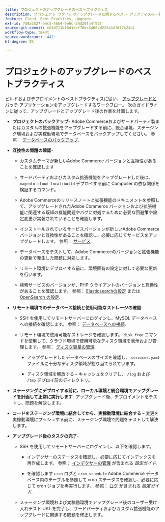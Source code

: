 ```yaml
---
title: プロジェクトのアップグレードのベストプラクティス
description: プロジェクト ファイルのアップグレードに関するベスト プラクティスの一覧を参照してください。
feature: Cloud, Best Practices, Upgrade
exl-id: 7d0a2627-e4c5-46b4-9e6c-24d20fa4f92f
source-git-commit: c61d711b1041ecf76ec6468cd225a34fd77c24b1
workflow-type: tm+mt
source-wordcount: '442'
ht-degree: 0%

---
```


# プロジェクトのアップグレードのベストプラクティス

ビルドおよびデプロイメントのベストプラクティスに従い、 [アップグレードとパッチ](../development/commerce-version.md) アプリケーションをアップグレードするワークフロー。 次のガイドラインに従って、アップグレードとアップグレード後の作業を計画します。

- **プロジェクトのバックアップ**- Adobe Commerceおよびサードパーティ製またはカスタムの拡張機能をアップグレードする前に、統合環境、ステージング環境および実稼動環境でデータベースをバックアップしてください。 参照： [データベースのバックアップ](../development/commerce-version.md#project-backup).

- **互換性の問題の確認**-

   - カスタムテーマが新しいAdobe Commerce バージョンと互換性があることを確認します

   - サードパーティおよびカスタム拡張機能をアップグレードした後は、 `magento-cloud local:build` デプロイする前に Composer の依存関係を検証するコマンド。

   - Adobe Commerceのリリースノートと拡張機能のドキュメントを参照して、アップグレードされたAdobe Commerce バージョンおよび拡張機能に関連する既知の機能問題やバグに対処するために必要な回避策や設定変更が実装されていることを確認します。

   - インストールされているサービスバージョンが新しいAdobe Commerce バージョンと互換性があることを確認し、必要に応じてサービスをアップグレードします。 参照： [サービス](../services/services-yaml.md).

   - データベースをテストして、Adobe Commerceのバージョンと拡張機能の更新で発生した問題に対処します。

   - リモート環境にデプロイする前に、環境固有の設定に対して必要な更新を行います。

   - 検索サービスのバージョンが、PHP クライアントのバージョンと互換性があることを確認します。 参照： [Elasticsearchの設定](../services/elasticsearch.md) または [OpenSearch の設定](../services/opensearch.md).

- **リモート環境でのデータベース接続と使用可能なストレージの確認**-

   - SSH を使用してリモートサーバーにログインし、MySQL データベースへの接続を確認します。 参照： [データベースへの接続](../services/mysql.md#connect-to-the-database).

   - リモート環境で使用可能なストレージを確認します。 `disk free` コマンドを使用して、クラウド環境で使用可能なディスク領域を表示および管理します。 参照： [ディスク容量の管理](../storage/manage-disk-space.md).

      - アップグレードしたデータベースのサイズを確認し、 `services.yaml` ファイルに十分なディスク領域が割り当てられています。

      - ディスク領域を解放する – キャッシュをクリアし、 `/log` および `/tmp` デプロイ前のディレクトリ。

- **ステージングにデプロイする前に、ローカル環境と統合環境でアップグレードを計画して正常に実行します**- アップグレード後、デプロイメントをテストし、問題を解決します。

- **コードをステージング環境に結合してから、実稼動環境に結合する** – 変更を実稼動環境にプッシュする前に、ステージング環境で問題をテストして解決します。

- **アップグレード後のタスクの完了**-

   - SSH を使用してリモートサーバーにログインし、以下を確認します。

      - インデクサーのステータスを確認し、必要に応じてインデックスを再作成します。 参照： [インデクサーの管理](https://experienceleague.adobe.com/docs/commerce-operations/configuration-guide/cli/manage-indexers.html) が含まれる _設定ガイド_.

      - を確認します `cron` ログと `cron_schedule` Adobe Commerce データベース内のテーブルを参照して cron ステータスを確認し、必要に応じて cron ジョブを再実行します。
参照： [ログ](https://experienceleague.adobe.com/docs/commerce-operations/configuration-guide/cli/configure-cron-jobs.html#logging) が含まれる _設定ガイド_.

   - ステージング環境および実稼動環境でアップグレード後のユーザー受け入れテスト UAT を完了し、サードパーティおよびカスタム拡張機能のアップグレードに関連する問題を修正します。
